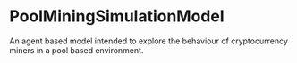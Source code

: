 # PoolMiningSimulationModel
An agent based model intended to explore the behaviour of cryptocurrency miners in a pool based environment.
